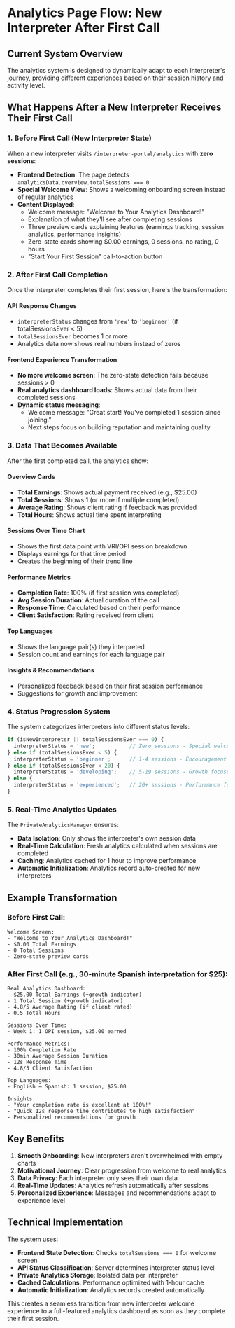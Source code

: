 # Analytics Page Flow: New Interpreter After First Call

## Current System Overview

The analytics system is designed to dynamically adapt to each interpreter's journey, providing different experiences based on their session history and activity level.

## What Happens After a New Interpreter Receives Their First Call

### 1. **Before First Call (New Interpreter State)**

When a new interpreter visits `/interpreter-portal/analytics` with **zero sessions**:

- **Frontend Detection**: The page detects `analyticsData.overview.totalSessions === 0`
- **Special Welcome View**: Shows a welcoming onboarding screen instead of regular analytics
- **Content Displayed**:
  - Welcome message: "Welcome to Your Analytics Dashboard!"
  - Explanation of what they'll see after completing sessions
  - Three preview cards explaining features (earnings tracking, session analytics, performance insights)
  - Zero-state cards showing $0.00 earnings, 0 sessions, no rating, 0 hours
  - "Start Your First Session" call-to-action button

### 2. **After First Call Completion**

Once the interpreter completes their first session, here's the transformation:

#### **API Response Changes**
- `interpreterStatus` changes from `'new'` to `'beginner'` (if totalSessionsEver < 5)
- `totalSessionsEver` becomes 1 or more
- Analytics data now shows real numbers instead of zeros

#### **Frontend Experience Transformation**
- **No more welcome screen**: The zero-state detection fails because sessions > 0
- **Real analytics dashboard loads**: Shows actual data from their completed sessions
- **Dynamic status messaging**: 
  - Welcome message: "Great start! You've completed 1 session since joining."
  - Next steps focus on building reputation and maintaining quality

### 3. **Data That Becomes Available**

After the first completed call, the analytics show:

#### **Overview Cards**
- **Total Earnings**: Shows actual payment received (e.g., $25.00)
- **Total Sessions**: Shows 1 (or more if multiple completed)
- **Average Rating**: Shows client rating if feedback was provided
- **Total Hours**: Shows actual time spent interpreting

#### **Sessions Over Time Chart**
- Shows the first data point with VRI/OPI session breakdown
- Displays earnings for that time period
- Creates the beginning of their trend line

#### **Performance Metrics**
- **Completion Rate**: 100% (if first session was completed)
- **Avg Session Duration**: Actual duration of the call
- **Response Time**: Calculated based on their performance
- **Client Satisfaction**: Rating received from client

#### **Top Languages**
- Shows the language pair(s) they interpreted
- Session count and earnings for each language pair

#### **Insights & Recommendations**
- Personalized feedback based on their first session performance
- Suggestions for growth and improvement

### 4. **Status Progression System**

The system categorizes interpreters into different status levels:

```typescript
if (isNewInterpreter || totalSessionsEver === 0) {
  interpreterStatus = 'new';           // Zero sessions - Special welcome view
} else if (totalSessionsEver < 5) {
  interpreterStatus = 'beginner';      // 1-4 sessions - Encouragement focused
} else if (totalSessionsEver < 20) {
  interpreterStatus = 'developing';    // 5-19 sessions - Growth focused
} else {
  interpreterStatus = 'experienced';   // 20+ sessions - Performance focused
}
```

### 5. **Real-Time Analytics Updates**

The `PrivateAnalyticsManager` ensures:
- **Data Isolation**: Only shows the interpreter's own session data
- **Real-Time Calculation**: Fresh analytics calculated when sessions are completed
- **Caching**: Analytics cached for 1 hour to improve performance
- **Automatic Initialization**: Analytics record auto-created for new interpreters

## Example Transformation

### Before First Call:
```
Welcome Screen:
- "Welcome to Your Analytics Dashboard!"
- $0.00 Total Earnings
- 0 Total Sessions  
- Zero-state preview cards
```

### After First Call (e.g., 30-minute Spanish interpretation for $25):
```
Real Analytics Dashboard:
- $25.00 Total Earnings (+growth indicator)
- 1 Total Session (+growth indicator)  
- 4.8/5 Average Rating (if client rated)
- 0.5 Total Hours

Sessions Over Time:
- Week 1: 1 OPI session, $25.00 earned

Performance Metrics:
- 100% Completion Rate
- 30min Average Session Duration
- 12s Response Time
- 4.8/5 Client Satisfaction

Top Languages:
- English → Spanish: 1 session, $25.00

Insights:
- "Your completion rate is excellent at 100%!"
- "Quick 12s response time contributes to high satisfaction"
- Personalized recommendations for growth
```

## Key Benefits

1. **Smooth Onboarding**: New interpreters aren't overwhelmed with empty charts
2. **Motivational Journey**: Clear progression from welcome to real analytics
3. **Data Privacy**: Each interpreter only sees their own data
4. **Real-Time Updates**: Analytics refresh automatically after sessions
5. **Personalized Experience**: Messages and recommendations adapt to experience level

## Technical Implementation

The system uses:
- **Frontend State Detection**: Checks `totalSessions === 0` for welcome screen
- **API Status Classification**: Server determines interpreter status level
- **Private Analytics Storage**: Isolated data per interpreter
- **Cached Calculations**: Performance optimized with 1-hour cache
- **Automatic Initialization**: Analytics records created automatically

This creates a seamless transition from new interpreter welcome experience to a full-featured analytics dashboard as soon as they complete their first session.
